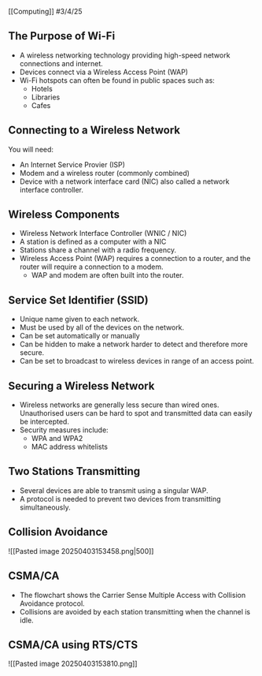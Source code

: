 [[Computing]]
#3/4/25 
## The Purpose of Wi-Fi
- A wireless networking technology providing high-speed network connections and internet.
- Devices connect via a Wireless Access Point (WAP)
- Wi-Fi hotspots can often be found in public spaces such as:
	- Hotels
	- Libraries
	- Cafes
## Connecting to a Wireless Network
You will need:
- An Internet Service Provier (ISP)
- Modem and a wireless router (commonly combined)
- Device with a network interface card (NIC) also called a network interface controller.
## Wireless Components
- Wireless Network Interface Controller (WNIC / NIC)
- A station is defined as a computer with a NIC
- Stations share a channel with a radio frequency.
- Wireless Access Point (WAP) requires a connection to a router, and the router will require a connection to a modem.
	- WAP and modem are often built into the router.
## Service Set Identifier (SSID)
- Unique name given to each network.
- Must be used by all of the devices on the network.
- Can be set automatically or manually
- Can be hidden to make a network harder to detect and therefore more secure.
- Can be set to broadcast to wireless devices in range of an access point.
## Securing a Wireless Network
- Wireless networks are generally less secure than wired ones. Unauthorised users can be hard to spot and transmitted data can easily be intercepted.
- Security measures include:
	- WPA and WPA2
	- MAC address whitelists
## Two Stations Transmitting
- Several devices are able to transmit using a singular WAP.
- A protocol is needed to prevent two devices from transmitting simultaneously.
## Collision Avoidance
![[Pasted image 20250403153458.png|500]]
## CSMA/CA
- The flowchart shows the Carrier Sense Multiple Access with Collision Avoidance protocol.
- Collisions are avoided by each station transmitting when the channel is idle.
## CSMA/CA using RTS/CTS
![[Pasted image 20250403153810.png]]
